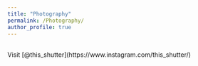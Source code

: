 ```yaml
---
title: "Photography"
permalink: /Photography/
author_profile: true
---
```

<br>
Visit [@this_shutter](https://www.instagram.com/this_shutter/)